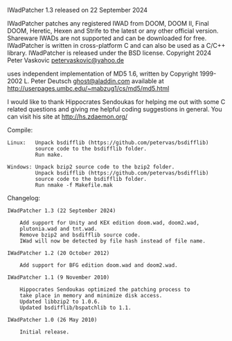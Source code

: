 IWadPatcher 1.3
released on 22 September 2024

IWadPatcher patches any registered IWAD from DOOM, DOOM II, Final DOOM,
Heretic, Hexen and Strife to the latest or any other official version.
Shareware IWADs are not supported and can be downloaded for free.
IWadPatcher is written in cross-platform C and can also be used as a C/C++
library. IWadPatcher is released under the BSD license.
Copyright 2024 Peter Vaskovic <petervaskovic@yahoo.de>

uses independent implementation of MD5 1.6, written by
Copyright 1999-2002 L. Peter Deutsch <ghost@aladdin.com>
available at http://userpages.umbc.edu/~mabzug1/cs/md5/md5.html

I would like to thank Hippocrates Sendoukas for helping me out with some
C related questions and giving me helpful coding suggestions in general.
You can visit his site at http://hs.zdaemon.org/

Compile:

    Linux:   Unpack bsdifflib (https://github.com/petervas/bsdifflib)
             source code to the bsdifflib folder.
             Run make.
    
    Windows: Unpack bzip2 source code to the bzip2 folder.
             Unpack bsdifflib (https://github.com/petervas/bsdifflib)
             source code to the bsdifflib folder.
             Run nmake -f Makefile.mak

Changelog:

    IWadPatcher 1.3 (22 September 2024)
        
        Add support for Unity and KEX edition doom.wad, doom2.wad,
        plutonia.wad and tnt.wad.
        Remove bzip2 and bsdifflib source code.
        IWad will now be detected by file hash instead of file name.
        
    IWadPatcher 1.2 (20 October 2012)
        
        Add support for BFG edition doom.wad and doom2.wad.

    IWadPatcher 1.1 (9 November 2010)
        
        Hippocrates Sendoukas optimized the patching process to 
        take place in memory and minimize disk access.
        Updated libbzip2 to 1.0.6.
        Updated bsdifflib/bspatchlib to 1.1.

    IWadPatcher 1.0 (26 May 2010)

        Initial release.

